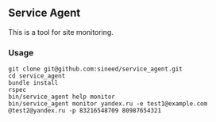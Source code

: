 ## Service Agent

This is a tool for site monitoring.

### Usage

```
git clone git@github.com:sineed/service_agent.git
cd service_agent
bundle install
rspec
bin/service_agent help monitor
bin/service_agent monitor yandex.ru -e test1@example.com @test2@yandex.ru -p 83216548709 80987654321
```

